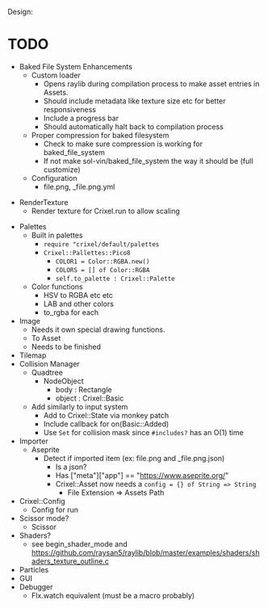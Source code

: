 
Design:



# TODO
  <!-- - Animation
    - Make testbed for this
      - Should play animation
        - WASD - Character position
        - Arrows - Frame position
        - Shift WASD - Character origin
        - Shift Arrows - Frame origin
        - QE - Character rotation
        - ,. - Frame rotation
        - Space - Play/Pause
        - Shift Space - Stop
        - R - Replay -->
  - Baked File System Enhancements
    - Custom loader
      - Opens raylib during compilation process to make asset entries in Assets.
      - Should include metadata like texture size etc for better responsiveness 
      - Include a progress bar
      - Should automatically halt back to compilation process
    - Proper compression for baked filesystem
      - Check to make sure compression is working for baked_file_system
      - If not make sol-vin/baked_file_system the way it should be (full customize)
    - Configuration
      - file.png, _file.png.yml
  <!-- - Raylib compatable types - Vector2, Color, Rectangle -->
  <!-- - Timer -->
  <!-- - Primitives (Circle, Rectangle, Point, etc) -->
  - RenderTexture
    <!-- - Render texture camera -->
    <!-- - Render texture objects( rt as a state/in a state)?
      - RenderTexture addon for State? -->
    - Render texture for Crixel.run to allow scaling
  <!-- - Update and Draw layer ordering
    - Create "delete/add" queue to be run between updates and draws to prevent .dup or looping errors -->
  - Palettes
    - Built in palettes
      - `require "crixel/default/palettes`
      - `Crixel::Pallettes::Pico8`
        - `COLOR1 = Color::RGBA.new()`
        - `COLORS = [] of Color::RGBA`
        - `self.to_palette : Crixel::Palette`
    - Color functions
      - HSV to RGBA etc etc
      - LAB and other colors
      - to_rgba for each
  - Image
    - Needs it own special drawing functions.
    - To Asset
    - Needs to be finished
  - Tilemap
  - Collision Manager
    - Quadtree
      - NodeObject
        - body : Rectangle
        - object : Crixel::Basic
    - Add similarly to input system
      - Add to Crixel::State via monkey patch
      - Include callback for on(Basic::Added)
      - Use `Set` for collision mask since `#includes?` has an O(1) time
  -  Importer
     -  Aseprite
        -  Detect if imported item (ex: file.png and _file.png.json)
           -  Is a json?
           -  Has ["meta"]["app"] == "https://www.aseprite.org/"
           -  Crixel::Asset now needs a `config = {} of String => String`
              -  File Extension => Assets Path
  - Crixel::Config
    - Config for run
  - Scissor mode?
    - Scissor
  - Shaders?
    - see begin_shader_mode and https://github.com/raysan5/raylib/blob/master/examples/shaders/shaders_texture_outline.c
  - Particles
  - GUI
  - Debugger
    - Flx.watch equivalent (must be a macro probably)
  <!-- - Crixel::Sound
    - Own data type (non Basic)
    - use load_sound_alias to prevent changing original source.
    - hook Crixel::Sound#on_destroyed/on_changed to -->